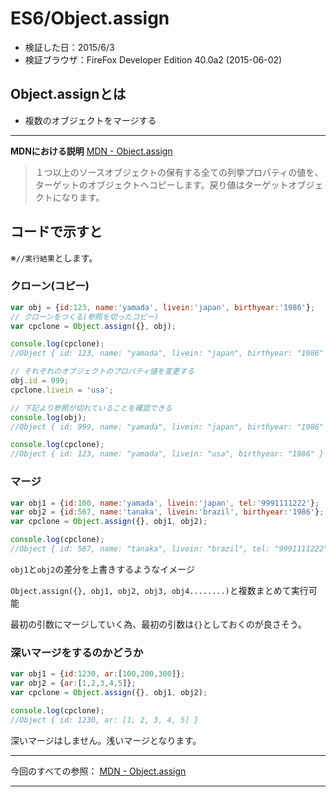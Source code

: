 # ES6/Object.assign
- 検証した日：2015/6/3
- 検証ブラウザ：FireFox Developer Edition 40.0a2 (2015-06-02)

## **Object.assignとは**
- 複数のオブジェクトをマージする
  
***

**MDNにおける説明** [MDN - Object.assign](https://developer.mozilla.org/ja/docs/Web/JavaScript/Reference/Global_Objects/Object/assign)

>１つ以上のソースオブジェクトの保有する全ての列挙プロパティの値を、ターゲットのオブジェクトへコピーします。戻り値はターゲットオブジェクトになります。

## **コードで示すと**

※`//実行結果`とします。

### クローン(コピー)

```js
var obj = {id:123, name:'yamada', livein:'japan', birthyear:'1986'};
// クローンをつくる(参照を切ったコピー)
var cpclone = Object.assign({}, obj);

console.log(cpclone);
//Object { id: 123, name: "yamada", livein: "japan", birthyear: "1986" }

// それぞれのオブジェクトのプロパティ値を変更する
obj.id = 999;
cpclone.livein = 'usa';

// 下記より参照が切れていることを確認できる
console.log(obj);
//Object { id: 999, name: "yamada", livein: "japan", birthyear: "1986" }

console.log(cpclone);
//Object { id: 123, name: "yamada", livein: "usa", birthyear: "1986" }
```

### マージ 


```js
var obj1 = {id:100, name:'yamada', livein:'japan', tel:'9991111222'};
var obj2 = {id:567, name:'tanaka', livein:'brazil', birthyear:'1986'};
var cpclone = Object.assign({}, obj1, obj2);

console.log(cpclone);
//Object { id: 567, name: "tanaka", livein: "brazil", tel: "9991111222", birthyear: "1986" }
```

`obj1`と`obj2`の差分を上書きするようなイメージ

`Object.assign({}, obj1, obj2, obj3, obj4........)`と複数まとめて実行可能

最初の引数にマージしていく為、最初の引数は`{}`としておくのが良さそう。


### 深いマージをするのかどうか

```js
var obj1 = {id:1230, ar:[100,200,300]};
var obj2 = {ar:[1,2,3,4,5]};
var cpclone = Object.assign({}, obj1, obj2);

console.log(cpclone);
//Object { id: 1230, ar: [1, 2, 3, 4, 5] }
```

深いマージはしません。浅いマージとなります。


***

今回のすべての参照：
[MDN - Object.assign](https://developer.mozilla.org/ja/docs/Web/JavaScript/Reference/Global_Objects/Object/assign)

***
